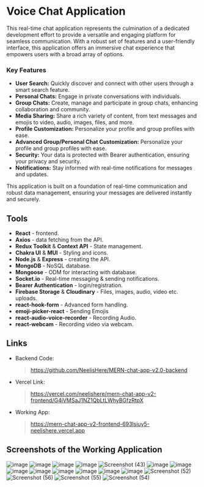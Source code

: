 # Voice Chat Application
This real-time chat application represents the culmination of a dedicated development effort to provide a versatile and engaging platform for seamless communication. With a robust set of features and a user-friendly interface, this application offers an immersive chat experience that empowers users with a broad array of options.

### Key Features  
-   **User Search:** Quickly discover and connect with other users through a smart search feature.
-   **Personal Chats:** Engage in private conversations with individuals.
-   **Group Chats:** Create, manage and participate in group chats, enhancing collaboration and community.
-   **Media Sharing:** Share a rich variety of content, from text messages and emojis to video, audio, images, files, and more.
-   **Profile Customization:** Personalize your profile and group profiles with ease.
- **Advanced Group/Personal Chat Customization:** Personalize your profile and group profiles with ease.
- **Security:** Your data is protected with Bearer authentication, ensuring your privacy and security.
- **Notifications:** Stay informed with real-time notifications for messages and updates.

This application is built on a foundation of real-time communication and robust data management, ensuring your messages are delivered instantly and securely.

## Tools
- **React** -  frontend.
- **Axios** - data fetching from the API.
- **Redux Toolkit** & **Context API** - State management.
- **Chakra UI** & **MUI** - Styling and icons.
- **Node.js** & **Express**  - creating the API.
- **MongoDB** - NoSQL database.
- **Mongoose** - ODM for interacting with database.
- **Socket.io** - Real-time messaging & sending notifications. 
- **Bearer Authentication** - login/registration.
- **Firebase Storage** & **Cloudinary** - Files, images, audio, video etc. uploads.
- **react-hook-form** - Advanced form handling.
- **emoji-picker-react** - Sending Emojis
- **react-audio-voice-recorder** - Recording Audio.
- **react-webcam** - Recording video via webcam.

## Links
- Backend Code:
	> https://github.com/NeelisHere/MERN-chat-app-v2.0-backend
- Vercel Link:
  > https://vercel.com/neelishere/mern-chat-app-v2-frontend/G4iVMSaJ1NZ1QbLtLWhyBGfzRtpX
- Working App:
  > https://mern-chat-app-v2-frontend-693lsiuy5-neelishere.vercel.app

## Screenshots of the Working Application

![image](https://github.com/NeelisHere/MERN-chat-app-v2.0-frontend/assets/87941703/74e3fca1-3341-47b8-95de-3f3286e1c318)
![image](https://github.com/NeelisHere/MERN-chat-app-v2.0-frontend/assets/87941703/6c0b6f05-8ede-4b1f-9a94-9e2bde7c2187)
![image](https://github.com/NeelisHere/MERN-chat-app-v2.0-frontend/assets/87941703/1f6b5f1a-8c50-4f5f-b737-bf6b54e81cec)
![image](https://github.com/NeelisHere/MERN-chat-app-v2.0-frontend/assets/87941703/c014d9d6-64a8-4952-939a-e22db7b83d9f)
![Screenshot (43)](https://github.com/NeelisHere/MERN-chat-app-v2.0-frontend/assets/87941703/17edebab-5383-4f1f-8c07-691514c841e0)
![image](https://github.com/NeelisHere/MERN-chat-app-v2.0-frontend/assets/87941703/663d9ec6-ee81-47cb-ae00-4a5eb62841e7)
![image](https://github.com/NeelisHere/MERN-chat-app-v2.0-frontend/assets/87941703/55873ef1-cc6c-4a7b-9444-7b37a6b632e6)
![image](https://github.com/NeelisHere/MERN-chat-app-v2.0-frontend/assets/87941703/601a44b6-92e0-4001-9625-e973aa9b7d7e)
![image](https://github.com/NeelisHere/MERN-chat-app-v2.0-frontend/assets/87941703/b82ae421-5612-45c2-aa41-e0ea0d29cc97)
![image](https://github.com/NeelisHere/MERN-chat-app-v2.0-frontend/assets/87941703/8c5245b5-84b1-4742-9b2e-2160c2dbc1b7)
![image](https://github.com/NeelisHere/MERN-chat-app-v2.0-frontend/assets/87941703/60e9c6a8-aee3-4697-bd8e-92df6245e9ea)
![image](https://github.com/NeelisHere/MERN-chat-app-v2.0-frontend/assets/87941703/5d10e507-8939-4bad-84cc-9816d4be5ea9)
![image](https://github.com/NeelisHere/MERN-chat-app-v2.0-frontend/assets/87941703/57c82ff5-c537-43d5-bb39-6a6fb92f255e)
![Screenshot (52)](https://github.com/NeelisHere/MERN-chat-app-v2.0-frontend/assets/87941703/61eba3cd-7c6b-4003-9812-fe47201629f5)
![Screenshot (56)](https://github.com/NeelisHere/MERN-chat-app-v2.0-frontend/assets/87941703/711244fa-7e03-4b23-aee2-40f2239e941c)
![Screenshot (55)](https://github.com/NeelisHere/MERN-chat-app-v2.0-frontend/assets/87941703/abce5476-b9e2-4b5f-a49c-50953549cc4e)
![Screenshot (54)](https://github.com/NeelisHere/MERN-chat-app-v2.0-frontend/assets/87941703/4d2ed20a-ee3d-4e98-bbb0-10e59d910e2a)










